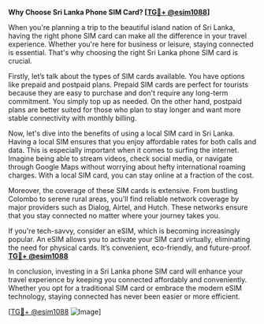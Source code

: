 **Why Choose Sri Lanka Phone SIM Card? [[TG💪+ @esim1088](https://t.me/s/esim1088)]**

When you're planning a trip to the beautiful island nation of Sri Lanka, having the right phone SIM card can make all the difference in your travel experience. Whether you're here for business or leisure, staying connected is essential. That's why choosing the right Sri Lanka phone SIM card is crucial.

Firstly, let’s talk about the types of SIM cards available. You have options like prepaid and postpaid plans. Prepaid SIM cards are perfect for tourists because they are easy to purchase and don't require any long-term commitment. You simply top up as needed. On the other hand, postpaid plans are better suited for those who plan to stay longer and want more stable connectivity with monthly billing.

Now, let's dive into the benefits of using a local SIM card in Sri Lanka. Having a local SIM ensures that you enjoy affordable rates for both calls and data. This is especially important when it comes to surfing the internet. Imagine being able to stream videos, check social media, or navigate through Google Maps without worrying about hefty international roaming charges. With a local SIM card, you can stay online at a fraction of the cost.

Moreover, the coverage of these SIM cards is extensive. From bustling Colombo to serene rural areas, you'll find reliable network coverage by major providers such as Dialog, Airtel, and Hutch. These networks ensure that you stay connected no matter where your journey takes you.

If you're tech-savvy, consider an eSIM, which is becoming increasingly popular. An eSIM allows you to activate your SIM card virtually, eliminating the need for physical cards. It’s convenient, eco-friendly, and future-proof. **[TG💪+ @esim1088](https://t.me/s/esim1088)**

In conclusion, investing in a Sri Lanka phone SIM card will enhance your travel experience by keeping you connected affordably and conveniently. Whether you opt for a traditional SIM card or embrace the modern eSIM technology, staying connected has never been easier or more efficient.

[[TG💪+ @esim1088](https://t.me/s/esim1088) ![Image](https://i.postimg.cc/Y0z9fWf4/image.png)]
